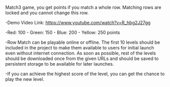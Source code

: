 Match3 game, you get points if you match a whole row. Matching rows are locked and you cannot change this row. 

-Demo Video Link:
https://www.youtube.com/watch?v=R_hbg2J27gg

-Red: 100 - Green: 150 - Blue: 200 - Yellow: 250 points

-Row Match can be playable online or offline. The first 10 levels should be included in the project to
make them available to users for initial launch even without internet connection. As soon as
possible, rest of the levels should be downloaded once from the given URLs and should be saved
to persistent storage to be available for later launches.

-If you can achieve the highest score of the level, you can get the chance to play the new level.
